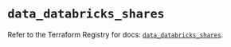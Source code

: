 # `data_databricks_shares`

Refer to the Terraform Registry for docs: [`data_databricks_shares`](https://registry.terraform.io/providers/databricks/databricks/1.72.0/docs/data-sources/shares).
